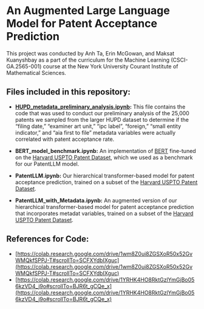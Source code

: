 # An Augmented Large Language Model for Patent Acceptance Prediction

This project was conducted by Anh Ta, Erin McGowan, and Maksat Kuanyshbay as a part of the curriculum for the Machine Learning (CSCI-GA.2565-001) course at the New York University Courant Institute of Mathematical Sciences.

## Files included in this repository:

- **[HUPD_metadata_preliminary_analysis.ipynb](https://github.com/egm68/ML-Final_Project/blob/main/HUPD_metadata_preliminary_analysis.ipynb):** This file contains the code that was used to conduct our preliminary analysis of the 25,000 patents we sampled from the larger HUPD dataset to determine if the “filing date,” “examiner art unit,” “ipc label”, “foreign,” “small entity indicator,” and “aia first to file” metadata variables were actually correlated with patent acceptance rate.

- **BERT_model_benchmark.ipynb:** An implementation of [BERT](https://doi.org/10.48550/arxiv.1810.04805) fine-tuned on the [Harvard USPTO Patent Dataset](https://doi.org/10.48550/arxiv.2207.04043), which we used as a benchmark for our PatentLLM model. 

- **PatentLLM.ipynb:** Our hierarchical transformer-based model for patent acceptance prediction, trained on a subset of the [Harvard USPTO Patent Dataset](https://doi.org/10.48550/arxiv.2207.04043). 

- **PatentLLM_with_Metadata.ipynb:** An augmented version of our hierarchical transformer-based model for patent acceptance prediction that incorporates metadat variables, trained on a subset of the [Harvard USPTO Patent Dataset](https://doi.org/10.48550/arxiv.2207.04043). 

## References for Code:
- [https://colab.research.google.com/drive/1wm8Z0ui8ZGSXoR50x52GvWMQkfSPPJ-T#scrollTo=SCFXYdbIXguc](https://colab.research.google.com/drive/1wm8Z0ui8ZGSXoR50x52GvWMQkfSPPJ-T#scrollTo=SCFXYdbIXguc)
- [https://colab.research.google.com/drive/1YRHK4HO8RktGzlYmGjBo056kzVD4_j9o#scrollTo=BJR6t_gCQe_x](https://colab.research.google.com/drive/1YRHK4HO8RktGzlYmGjBo056kzVD4_j9o#scrollTo=BJR6t_gCQe_x)
